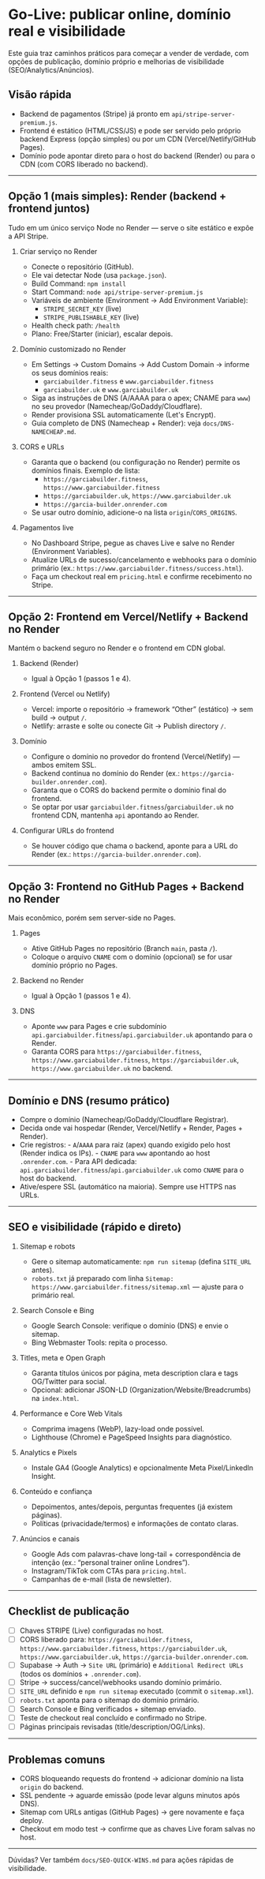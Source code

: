 # Go-Live: publicar online, domínio real e visibilidade

Este guia traz caminhos práticos para começar a vender de verdade, com opções de publicação, domínio próprio e melhorias de visibilidade (SEO/Analytics/Anúncios).

## Visão rápida

- Backend de pagamentos (Stripe) já pronto em `api/stripe-server-premium.js`.
- Frontend é estático (HTML/CSS/JS) e pode ser servido pelo próprio backend Express (opção simples) ou por um CDN (Vercel/Netlify/GitHub Pages).
- Domínio pode apontar direto para o host do backend (Render) ou para o CDN (com CORS liberado no backend).

---

## Opção 1 (mais simples): Render (backend + frontend juntos)

Tudo em um único serviço Node no Render — serve o site estático e expõe a API Stripe.

1) Criar serviço no Render
   - Conecte o repositório (GitHub).
   - Ele vai detectar Node (usa `package.json`).
   - Build Command: `npm install`
   - Start Command: `node api/stripe-server-premium.js`
   - Variáveis de ambiente (Environment → Add Environment Variable):
     - `STRIPE_SECRET_KEY` (live)
     - `STRIPE_PUBLISHABLE_KEY` (live)
   - Health check path: `/health`
   - Plano: Free/Starter (iniciar), escalar depois.

2) Domínio customizado no Render
   - Em Settings → Custom Domains → Add Custom Domain → informe os seus domínios reais:
     - `garciabuilder.fitness` e `www.garciabuilder.fitness`
     - `garciabuilder.uk` e `www.garciabuilder.uk`
   - Siga as instruções de DNS (A/AAAA para o apex; CNAME para `www`) no seu provedor (Namecheap/GoDaddy/Cloudflare).
   - Render provisiona SSL automaticamente (Let's Encrypt).
   - Guia completo de DNS (Namecheap + Render): veja `docs/DNS-NAMECHEAP.md`.

3) CORS e URLs
    - Garanta que o backend (ou configuração no Render) permite os domínios finais. Exemplo de lista:
       - `https://garciabuilder.fitness`, `https://www.garciabuilder.fitness`
       - `https://garciabuilder.uk`, `https://www.garciabuilder.uk`
       - `https://garcia-builder.onrender.com`
    - Se usar outro domínio, adicione-o na lista `origin`/`CORS_ORIGINS`.

4) Pagamentos live
   - No Dashboard Stripe, pegue as chaves Live e salve no Render (Environment Variables).
   - Atualize URLs de sucesso/cancelamento e webhooks para o domínio primário (ex.: `https://www.garciabuilder.fitness/success.html`).
   - Faça um checkout real em `pricing.html` e confirme recebimento no Stripe.

---

## Opção 2: Frontend em Vercel/Netlify + Backend no Render

Mantém o backend seguro no Render e o frontend em CDN global.

1) Backend (Render)
   - Igual à Opção 1 (passos 1 e 4).

2) Frontend (Vercel ou Netlify)
   - Vercel: importe o repositório → framework “Other” (estático) → sem build → output `/`.
   - Netlify: arraste e solte ou conecte Git → Publish directory `/`.

3) Domínio
   - Configure o domínio no provedor do frontend (Vercel/Netlify) — ambos emitem SSL.
   - Backend continua no domínio do Render (ex.: `https://garcia-builder.onrender.com`).
   - Garanta que o CORS do backend permite o domínio final do frontend.
   - Se optar por usar `garciabuilder.fitness`/`garciabuilder.uk` no frontend CDN, mantenha `api` apontando ao Render.

4) Configurar URLs do frontend
   - Se houver código que chama o backend, aponte para a URL do Render (ex.: `https://garcia-builder.onrender.com`).

---

## Opção 3: Frontend no GitHub Pages + Backend no Render

Mais econômico, porém sem server-side no Pages.

1) Pages
   - Ative GitHub Pages no repositório (Branch `main`, pasta `/`).
   - Coloque o arquivo `CNAME` com o domínio (opcional) se for usar domínio próprio no Pages.

2) Backend no Render
   - Igual à Opção 1 (passos 1 e 4).

3) DNS
   - Aponte `www` para Pages e crie subdomínio `api.garciabuilder.fitness`/`api.garciabuilder.uk` apontando para o Render.
   - Garanta CORS para `https://garciabuilder.fitness`, `https://www.garciabuilder.fitness`, `https://garciabuilder.uk`, `https://www.garciabuilder.uk` no backend.

---

## Domínio e DNS (resumo prático)

- Compre o domínio (Namecheap/GoDaddy/Cloudflare Registrar).
- Decida onde vai hospedar (Render, Vercel/Netlify + Render, Pages + Render).
- Crie registros:
      - `A`/`AAAA` para raiz (apex) quando exigido pelo host (Render indica os IPs).
      - `CNAME` para `www` apontando ao host `.onrender.com`.
      - Para API dedicada: `api.garciabuilder.fitness`/`api.garciabuilder.uk` como `CNAME` para o host do backend.
- Ative/espere SSL (automático na maioria). Sempre use HTTPS nas URLs.

---

## SEO e visibilidade (rápido e direto)

1) Sitemap e robots
   - Gere o sitemap automaticamente: `npm run sitemap` (defina `SITE_URL` antes).
   - `robots.txt` já preparado com linha `Sitemap: https://www.garciabuilder.fitness/sitemap.xml` — ajuste para o primário real.

2) Search Console e Bing
   - Google Search Console: verifique o domínio (DNS) e envie o sitemap.
   - Bing Webmaster Tools: repita o processo.

3) Titles, meta e Open Graph
   - Garanta títulos únicos por página, meta description clara e tags OG/Twitter para social.
   - Opcional: adicionar JSON-LD (Organization/Website/Breadcrumbs) na `index.html`.

4) Performance e Core Web Vitals
   - Comprima imagens (WebP), lazy-load onde possível.
   - Lighthouse (Chrome) e PageSpeed Insights para diagnóstico.

5) Analytics e Pixels
   - Instale GA4 (Google Analytics) e opcionalmente Meta Pixel/LinkedIn Insight.

6) Conteúdo e confiança
   - Depoimentos, antes/depois, perguntas frequentes (já existem páginas).
   - Políticas (privacidade/termos) e informações de contato claras.

7) Anúncios e canais
   - Google Ads com palavras-chave long-tail + correspondência de intenção (ex.: “personal trainer online Londres”).
   - Instagram/TikTok com CTAs para `pricing.html`.
   - Campanhas de e-mail (lista de newsletter).

---

## Checklist de publicação

- [ ] Chaves STRIPE (Live) configuradas no host.
- [ ] CORS liberado para: `https://garciabuilder.fitness`, `https://www.garciabuilder.fitness`, `https://garciabuilder.uk`, `https://www.garciabuilder.uk`, `https://garcia-builder.onrender.com`.
- [ ] Supabase → Auth → `Site URL` (primário) e `Additional Redirect URLs` (todos os domínios + `.onrender.com`).
- [ ] Stripe → success/cancel/webhooks usando domínio primário.
- [ ] `SITE_URL` definido e `npm run sitemap` executado (commit o `sitemap.xml`).
- [ ] `robots.txt` aponta para o sitemap do domínio primário.
- [ ] Search Console e Bing verificados + sitemap enviado.
- [ ] Teste de checkout real concluído e confirmado no Stripe.
- [ ] Páginas principais revisadas (title/description/OG/Links).

---

## Problemas comuns

- CORS bloqueando requests do frontend → adicionar domínio na lista `origin` do backend.
- SSL pendente → aguarde emissão (pode levar alguns minutos após DNS).
- Sitemap com URLs antigas (GitHub Pages) → gere novamente e faça deploy.
- Checkout em modo test → confirme que as chaves Live foram salvas no host.

---

Dúvidas? Ver também `docs/SEO-QUICK-WINS.md` para ações rápidas de visibilidade.

